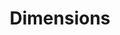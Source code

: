 ---
layout: default
bigquery: https://console.cloud.google.com/bigquery?p=covid-19-dimensions-ai&page=table&d=data&t=publications
contributors: Digital Science, https://www.digital-science.com/
cost: Free for personal, non-commercial use.
description: Dimensions contains more than 100 million publications, ranging from
  articles published in scholarly journals, books and book chapters, to preprints
  and conference proceedings. All publications are contextualized with linked data
  sets, funding, publications, patents, clinical trials, and policy documents. You
  can also view associated categories, funders, institutions, and researcher profiles.
documentation: https://docs.dimensions.ai/bigquery/index.html
last_edit: Mon, 04 Apr 2022 19:04:00 GMT
location: https://www.dimensions.ai/products/free/
maintained_by: Digital Science, https://www.digital-science.com/
schema_fields: '[''labels'', ''filing_status'', ''citations'', ''active_years'', ''email_address'',
  ''legal_status'', ''pmid'', ''open_access_categories_v2'', ''jurisdiction'', ''granted_date'',
  ''abstract'', ''foa_number'', ''isbn'', ''date_normal'', ''original_assignee_countries'',
  ''funder_org_countries'', ''category_hrcs_rac'', ''clinical_trial_ids'', ''research_org_city_names'',
  ''funder_orgs'', ''researcher_ids'', ''funder_org'', ''research_org_cities'', ''subtitles'',
  ''current_assignee_countries'', ''repository_name'', ''established'', ''funding_eur'',
  ''title'', ''proceedings_title'', ''source_id'', ''links'', ''grant_number'', ''acronyms'',
  ''brief_title'', ''relationships'', ''language'', ''type'', ''linkout'', ''created_date'',
  ''family_id'', ''resulting_publication_ids'', ''book_series_title'', ''funder_org_cities'',
  ''application_number'', ''phase'', ''family_members_ids'', ''parent_id'', ''category_icrp_cso'',
  ''aliases'', ''types'', ''altmetrics'', ''conditions'', ''interventions'', ''year'',
  ''volume'', ''description'', ''funder_org_acronyms'', ''ipcr'', ''cpc'', ''organisation_details'',
  ''associated_publication_pmid'', ''cited_by_ids'', ''date_print'', ''date_imported_gbq'',
  ''resulting_publication_doi'', ''status'', ''repository_url'', ''publication_ids'',
  ''journal'', ''funding_currency'', ''research_org_country_names'', ''start_date'',
  ''gender'', ''filing_year'', ''mesh_terms'', ''funding_nzd'', ''funding_aud'', ''embargo_date'',
  ''funder_countries'', ''granted_year'', ''family_count'', ''pages'', ''funding_jpy'',
  ''funding_cny'', ''funder_org_state_codes'', ''patent_ids'', ''acronym'', ''category_hra'',
  ''arxiv_id'', ''funding_amount'', ''priority_date'', ''original_assignee'', ''inventor_names'',
  ''citations_count'', ''publisher'', ''associated_publication_arxiv_id'', ''priority_year'',
  ''acknowledgements'', ''date_online'', ''id'', ''conference'', ''legal_events'',
  ''investigators'', ''license'', ''end_year'', ''external_ids'', ''supporting_grant_ids'',
  ''research_org_countries'', ''start_year'', ''date'', ''kind'', ''category_sdg'',
  ''doi'', ''funding_chf'', ''wikipedia_url'', ''research_org_state_names'', ''assignee_orgs'',
  ''issue'', ''name'', ''expiration_date'', ''funding_cad'', ''open_access_categories'',
  ''category_bra'', ''category_uoa'', ''associated_publication_id'', ''original_abstract'',
  ''categories'', ''current_assignee'', ''category_hrcs_hc'', ''address'', ''concepts'',
  ''journal_lists'', ''category_icrp_ct'', ''date_modified'', ''eisbn'', ''category_for'',
  ''research_org_state_codes'', ''citation_string'', ''end_date'', ''assignee_countries'',
  ''pmcid'', ''current_assignee_orgs'', ''date_inserted'', ''funding_details'', ''editors'',
  ''registry'', ''funding_gbp'', ''associated_publication_doi'', ''original_assignee_orgs'',
  ''category_rcdc'', ''repository_id'', ''associated_grant_ids'', ''funding_usd'',
  ''expiration_year'', ''reference_ids'', ''publication_date'', ''research_orgs'',
  ''publication_year'', ''mesh_headings'', ''book_title'', ''metrics'', ''authors'',
  ''original_title'', ''filing_date'']'
shortname: dimensions
tags:
- scholarly literature
- patents
- funding
- clinical trials
- academic profiles
terms_of_use: 'Use of both the Dimensions COVID-19 dataset and full Dimensions dataset
  are subject to the Dimensions Terms of use: https://www.dimensions.ai/policies-terms-legal '
title: Dimensions
uuid: dcff88bd-fe6b-4fdb-8159-809bf9d7bc1c
---